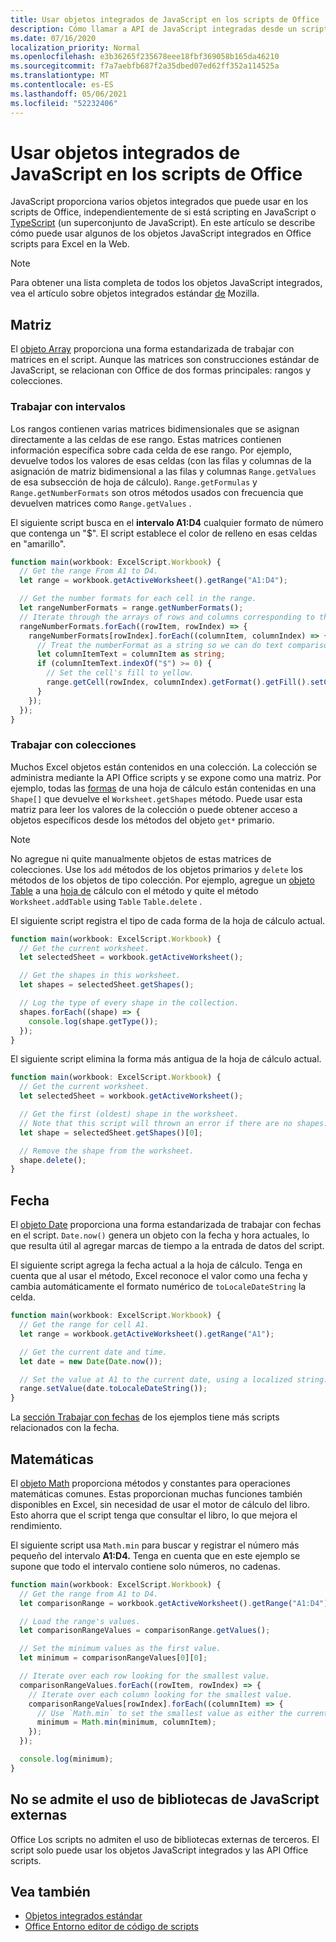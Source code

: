 ```yaml
---
title: Usar objetos integrados de JavaScript en los scripts de Office
description: Cómo llamar a API de JavaScript integradas desde un script Office en Excel en la Web.
ms.date: 07/16/2020
localization_priority: Normal
ms.openlocfilehash: e3b36265f235678eee18fbf369058b165da46210
ms.sourcegitcommit: f7a7aebfb687f2a35dbed07ed62ff352a114525a
ms.translationtype: MT
ms.contentlocale: es-ES
ms.lasthandoff: 05/06/2021
ms.locfileid: "52232406"
---
```

# <a name="using-built-in-javascript-objects-in-office-scripts"></a>Usar objetos integrados de JavaScript en los scripts de Office

JavaScript proporciona varios objetos integrados que puede usar en los scripts de Office, independientemente de si está scripting en JavaScript o [TypeScript](../overview/code-editor-environment.md) (un superconjunto de JavaScript). En este artículo se describe cómo puede usar algunos de los objetos JavaScript integrados en Office scripts para Excel en la Web.

> [!NOTE]
> Para obtener una lista completa de todos los objetos JavaScript integrados, vea el artículo sobre objetos integrados estándar [de](https://developer.mozilla.org/docs/Web/JavaScript/Reference/Global_Objects) Mozilla.

## <a name="array"></a>Matriz

El [objeto Array](https://developer.mozilla.org/docs/Web/JavaScript/Reference/Global_Objects/Array) proporciona una forma estandarizada de trabajar con matrices en el script. Aunque las matrices son construcciones estándar de JavaScript, se relacionan con Office de dos formas principales: rangos y colecciones.

### <a name="working-with-ranges"></a>Trabajar con intervalos

Los rangos contienen varias matrices bidimensionales que se asignan directamente a las celdas de ese rango. Estas matrices contienen información específica sobre cada celda de ese rango. Por ejemplo, devuelve todos los valores de esas celdas (con las filas y columnas de la asignación de matriz bidimensional a las filas y columnas `Range.getValues` de esa subsección de hoja de cálculo). `Range.getFormulas` y `Range.getNumberFormats` son otros métodos usados con frecuencia que devuelven matrices como `Range.getValues` .

El siguiente script busca en el **intervalo A1:D4** cualquier formato de número que contenga un "$". El script establece el color de relleno en esas celdas en "amarillo".

```TypeScript
function main(workbook: ExcelScript.Workbook) {
  // Get the range From A1 to D4.
  let range = workbook.getActiveWorksheet().getRange("A1:D4");

  // Get the number formats for each cell in the range.
  let rangeNumberFormats = range.getNumberFormats();
  // Iterate through the arrays of rows and columns corresponding to those in the range.
  rangeNumberFormats.forEach((rowItem, rowIndex) => {
    rangeNumberFormats[rowIndex].forEach((columnItem, columnIndex) => {
      // Treat the numberFormat as a string so we can do text comparisons.
      let columnItemText = columnItem as string;
      if (columnItemText.indexOf("$") >= 0) {
        // Set the cell's fill to yellow.
        range.getCell(rowIndex, columnIndex).getFormat().getFill().setColor("yellow");
      }
    });
  });
}
```

### <a name="working-with-collections"></a>Trabajar con colecciones

Muchos Excel objetos están contenidos en una colección. La colección se administra mediante la API Office scripts y se expone como una matriz. Por ejemplo, todas las [formas](/javascript/api/office-scripts/excelscript/excelscript.shape) de una hoja de cálculo están contenidas en una `Shape[]` que devuelve el `Worksheet.getShapes` método. Puede usar esta matriz para leer los valores de la colección o puede obtener acceso a objetos específicos desde los métodos del objeto `get*` primario.

> [!NOTE]
> No agregue ni quite manualmente objetos de estas matrices de colecciones. Use los `add` métodos de los objetos primarios y `delete` los métodos de los objetos de tipo colección. Por ejemplo, agregue un [objeto Table](/javascript/api/office-scripts/excelscript/excelscript.table) a una [hoja de](/javascript/api/office-scripts/excelscript/excelscript.worksheet) cálculo con el método y quite el método `Worksheet.addTable` using `Table` `Table.delete` .

El siguiente script registra el tipo de cada forma de la hoja de cálculo actual.

```TypeScript
function main(workbook: ExcelScript.Workbook) {
  // Get the current worksheet.
  let selectedSheet = workbook.getActiveWorksheet();

  // Get the shapes in this worksheet.
  let shapes = selectedSheet.getShapes();

  // Log the type of every shape in the collection.
  shapes.forEach((shape) => {
    console.log(shape.getType());
  });
}
```

El siguiente script elimina la forma más antigua de la hoja de cálculo actual.

```Typescript
function main(workbook: ExcelScript.Workbook) {
  // Get the current worksheet.
  let selectedSheet = workbook.getActiveWorksheet();

  // Get the first (oldest) shape in the worksheet.
  // Note that this script will thrown an error if there are no shapes.
  let shape = selectedSheet.getShapes()[0];

  // Remove the shape from the worksheet.
  shape.delete();
}
```

## <a name="date"></a>Fecha

El [objeto Date](https://developer.mozilla.org/docs/Web/JavaScript/Reference/Global_Objects/Date) proporciona una forma estandarizada de trabajar con fechas en el script. `Date.now()` genera un objeto con la fecha y hora actuales, lo que resulta útil al agregar marcas de tiempo a la entrada de datos del script.

El siguiente script agrega la fecha actual a la hoja de cálculo. Tenga en cuenta que al usar el método, Excel reconoce el valor como una fecha y cambia automáticamente el formato numérico de `toLocaleDateString` la celda.

```TypeScript
function main(workbook: ExcelScript.Workbook) {
  // Get the range for cell A1.
  let range = workbook.getActiveWorksheet().getRange("A1");

  // Get the current date and time.
  let date = new Date(Date.now());

  // Set the value at A1 to the current date, using a localized string.
  range.setValue(date.toLocaleDateString());
}
```

La [sección Trabajar con fechas](../resources/samples/excel-samples.md#dates) de los ejemplos tiene más scripts relacionados con la fecha.

## <a name="math"></a>Matemáticas

El [objeto Math](https://developer.mozilla.org/docs/Web/JavaScript/Reference/Global_Objects/Math) proporciona métodos y constantes para operaciones matemáticas comunes. Estas proporcionan muchas funciones también disponibles en Excel, sin necesidad de usar el motor de cálculo del libro. Esto ahorra que el script tenga que consultar el libro, lo que mejora el rendimiento.

El siguiente script usa `Math.min` para buscar y registrar el número más pequeño del intervalo **A1:D4.** Tenga en cuenta que en este ejemplo se supone que todo el intervalo contiene solo números, no cadenas.

```TypeScript
function main(workbook: ExcelScript.Workbook) {
  // Get the range from A1 to D4.
  let comparisonRange = workbook.getActiveWorksheet().getRange("A1:D4");

  // Load the range's values.
  let comparisonRangeValues = comparisonRange.getValues();

  // Set the minimum values as the first value.
  let minimum = comparisonRangeValues[0][0];

  // Iterate over each row looking for the smallest value.
  comparisonRangeValues.forEach((rowItem, rowIndex) => {
    // Iterate over each column looking for the smallest value.
    comparisonRangeValues[rowIndex].forEach((columnItem) => {
      // Use `Math.min` to set the smallest value as either the current cell's value or the previous minimum.
      minimum = Math.min(minimum, columnItem);
    });
  });

  console.log(minimum);
}

```

## <a name="use-of-external-javascript-libraries-is-not-supported"></a>No se admite el uso de bibliotecas de JavaScript externas

Office Los scripts no admiten el uso de bibliotecas externas de terceros. El script solo puede usar los objetos JavaScript integrados y las API Office scripts.

## <a name="see-also"></a>Vea también

- [Objetos integrados estándar](https://developer.mozilla.org/docs/Web/JavaScript/Reference/Global_Objects)
- [Office Entorno editor de código de scripts](../overview/code-editor-environment.md)
